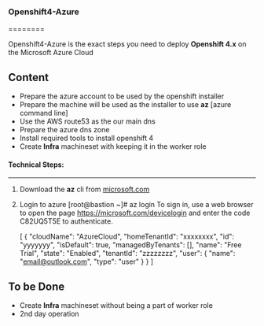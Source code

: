 ### Openshift4-Azure
========

Openshift4-Azure is the exact steps you need to deploy **Openshift 4.x** on the Microsoft Azure Cloud

Content
--------
- Prepare the azure account to be used by the openshift installer
- Prepare the machine will be used as the installer to use **az** [azure command line]
- Use the AWS route53 as the our main dns
- Prepare the azure dns zone
- Install required tools to install openshift 4
- Create **Infra** machineset with keeping it in the worker role


#### Technical Steps:
----------------
1. Download the **az** cli from [microsoft.com](https://docs.microsoft.com/en-us/cli/azure/install-azure-cli-yum?view=azure-cli-latest)
2. Login to azure
    [root@bastion ~]# az login
    To sign in, use a web browser to open the page https://microsoft.com/devicelogin and enter the code C82UQ5T5E to authenticate.

    [
     {
       "cloudName": "AzureCloud",
       "homeTenantId": "xxxxxxxx",
       "id": "yyyyyyy",
       "isDefault": true,
       "managedByTenants": [],
       "name": "Free Trial",
       "state": "Enabled",
       "tenantId": "zzzzzzzz",
       "user": {
         "name": "email@outlook.com",
         "type": "user"
       }
     }
    ]

To be Done
-----------
- Create **Infra** machineset without being a part of worker role
- 2nd day operation



